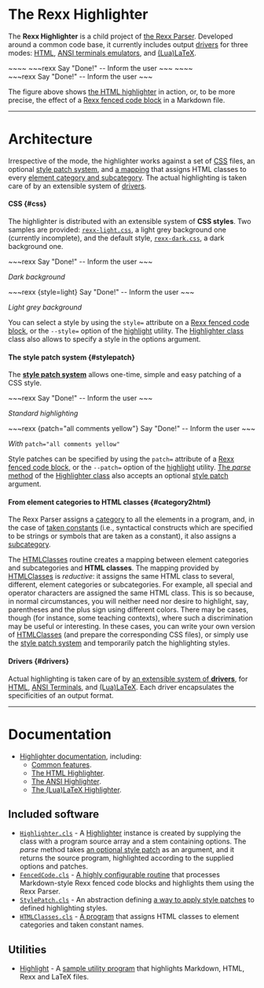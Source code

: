 The Rexx Highlighter
====================

The **Rexx Highlighter** is a child project of [the Rexx Parser](/rexx.parser/).
Developed around a common code base,
it currently includes output [drivers](#drivers) for
three modes: [HTML](html/),
[ANSI terminals emulators](ansi/),
and [(Lua)LaTeX](latex/).

<div class="row">
<div class="col-sm-6">
~~~~
~~~rexx
Say "Done!" -- Inform the user
~~~
~~~~
</div>
<div class="col-sm-6">
~~~rexx
Say "Done!" -- Inform the user
~~~
</div>
</div>

The figure above shows [the HTML highlighter](html/) in action, or,
to be more precise, the effect of a
[Rexx fenced code block](fencedcode/)
in a Markdown file.


-----------------------


Architecture
============

Irrespective of the mode, the highlighter works
against a set of [CSS](#css) files,
an optional [style patch system](#stylepatch), and
[a mapping](#category2html) that assigns
HTML classes to every
[element category and subcategory](../ref/categories/).
The actual highlighting is taken care of by an
extensible system of [drivers](#drivers).

#### CSS {#css}

The highlighter is distributed with an
extensible system of **CSS styles**.
Two samples are provided:
<code>[rexx-light.css](/rexx.parser/css/rexx-light.css)</code>,
a light grey background one (currently incomplete),
and the default style,
<code>[rexx-dark.css](/rexx.parser/css/rexx-dark.css)</code>,
a dark background one.

<div class="row">
<div class="col-sm-6">
~~~rexx
Say "Done!" -- Inform the user
~~~
<p class="text-center"><em>Dark background</em></p>
</div>
<div class="col-sm-6">
~~~rexx {style=light}
Say "Done!" -- Inform the user
~~~
<p class="text-center"><em>Light grey background</em></code></p>
</div>
</div>

You can select a style by using the `style=` attribute on a
[Rexx fenced code block](fencedcode/), or the
`--style=` option of the [highlight](../utils/highlight/) utility.
The [Highlighter class](../ref/classes/highlighter/) class
also allows to specify a style in the options argument.

#### The style patch system {#stylepatch}

The [**style patch system**](../ref/classes/stylepatch/)
allows one-time, simple and easy patching of a
CSS style.

<div class="row">
<div class="col-sm-6">
~~~rexx
Say "Done!" -- Inform the user
~~~
<p class="text-center"><em>Standard highlighting</em></p>
</div>
<div class="col-sm-6">
~~~rexx {patch="all comments yellow"}
Say "Done!" -- Inform the user
~~~
<p class="text-center"><em>With</em> <code>patch="all comments yellow"</code></p>
</div>
</div>

Style patches can be specified by using the `patch=` attribute
of a [Rexx fenced code block](fencedcode/#patch), or the
`--patch=` option of the [highlight](../utils/highlight/) utility.
[The *parse* method](../ref/classes/highlighter/#parse) of the
[Highlighter class](../ref/classes/highlighter/)
also accepts an optional [style patch](../ref/classes/stylepatch/) argument.

#### From element categories to HTML classes {#category2html}

The Rexx Parser assigns a [category](../ref/categories/)
to all the elements in a program, and, in the case
of [taken constants](../glossary/#taken-constant) (i.e.,
syntactical constructs which are specified to be
strings or symbols that are taken as a constant), it
also assigns a [subcategory](../ref/categories/).

The [HTMLClasses](HTMLClasses/) routine creates a mapping
between element categories and subcategories and **HTML classes**.
The mapping provided by [HTMLClasses](HTMLClasses/) is *reductive*:
it assigns the same HTML class to several, different,
element categories or subcategories.
For example, all special and operator characters
are assigned the same HTML class. This is so because,
in normal circumstances, you will neither need nor desire
to highlight, say, parentheses and the plus sign using
different colors. There may be cases, though (for instance,
some teaching contexts), where such a discrimination may be
useful or interesting. In these cases, you can write
your own version of [HTMLClasses](HTMLClasses/) (and
prepare the corresponding CSS files), or simply use
the [style patch system](../ref/classes/stylepatch/)
and temporarily patch the highlighting styles.

#### Drivers {#drivers}

Actual highlighting is taken care of by [an extensible
system of **drivers**](../ref/classes/driver/), for [HTML](html/),
[ANSI Terminals](ansi/), and [(Lua)LaTeX](latex/).
Each driver encapsulates the specificities of
an output format.

-------------------------------

Documentation
=============

- [Highlighter documentation](.), including:
  - [Common features](features/).
  - [The HTML Highlighter](html/).
  - [The ANSI Highlighter](ansi/).
  - [The (Lua)LaTeX Highlighter](latex/).



Included software
-----------------

- [`Highlighter.cls`](../ref/classes/highlighter) -
  A [Highlighter](../ref/classes/highlighter)
  instance is created by supplying the class with
  a program source array and a stem containing options.
  The *parse* method takes
  [an optional style patch](../ref/classes/stylepatch/)
  as an argument, and it returns the source program,
  highlighted according to the supplied options and
  patches.
- [`FencedCode.cls`](fencedcode/) -
  [A highly configurable routine](fencedcode/)
  that processes Markdown-style Rexx fenced code blocks
  and highlights them using the Rexx Parser.
- [`StylePatch.cls`](../ref/classes/stylepatch/) - An abstraction
  defining [a way to apply style patches](../ref/classes/stylepatch/)
  to defined highlighting styles.
- [`HTMLClasses.cls`](htmlclasses/) -
  [A program](htmlclasses/) that assigns HTML
  classes to element categories and taken constant names.

Utilities
---------

- [Highlight](../utils/highlight/) - A
  [sample utility program](../utils/highlight/) that
  highlights Markdown, HTML, Rexx and LaTeX files.